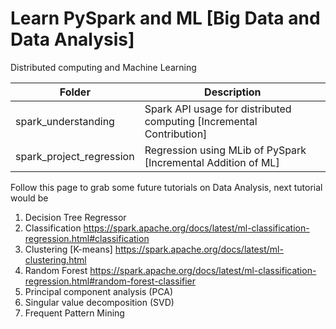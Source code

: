 # Learn PySpark and ML [Big Data and Data Analysis]
Distributed computing and Machine Learning 


| Folder        | Description   |
| ------------- | ------------- | 
| spark_understanding      | Spark API usage for distributed computing [Incremental Contribution] | 
| spark_project_regression      | Regression using MLib of PySpark [Incremental Addition of ML]      | 

Follow this page to grab some future tutorials on Data Analysis, next tutorial would be
1. Decision Tree Regressor
2. Classification https://spark.apache.org/docs/latest/ml-classification-regression.html#classification
3. Clustering [K-means]  https://spark.apache.org/docs/latest/ml-clustering.html
4. Random Forest https://spark.apache.org/docs/latest/ml-classification-regression.html#random-forest-classifier
5. Principal component analysis (PCA)
6. Singular value decomposition (SVD)
7. Frequent Pattern Mining

